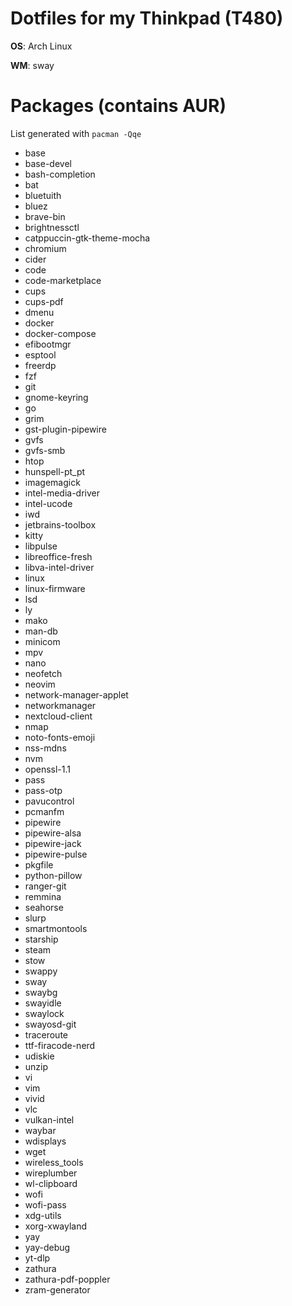 # Dotfiles for my Thinkpad (T480)

**OS**: Arch Linux

**WM**: sway

# Packages (contains AUR)

List generated with `pacman -Qqe`

- base
- base-devel
- bash-completion
- bat
- bluetuith
- bluez
- brave-bin
- brightnessctl
- catppuccin-gtk-theme-mocha
- chromium
- cider
- code
- code-marketplace
- cups
- cups-pdf
- dmenu
- docker
- docker-compose
- efibootmgr
- esptool
- freerdp
- fzf
- git
- gnome-keyring
- go
- grim
- gst-plugin-pipewire
- gvfs
- gvfs-smb
- htop
- hunspell-pt_pt
- imagemagick
- intel-media-driver
- intel-ucode
- iwd
- jetbrains-toolbox
- kitty
- libpulse
- libreoffice-fresh
- libva-intel-driver
- linux
- linux-firmware
- lsd
- ly
- mako
- man-db
- minicom
- mpv
- nano
- neofetch
- neovim
- network-manager-applet
- networkmanager
- nextcloud-client
- nmap
- noto-fonts-emoji
- nss-mdns
- nvm
- openssl-1.1
- pass
- pass-otp
- pavucontrol
- pcmanfm
- pipewire
- pipewire-alsa
- pipewire-jack
- pipewire-pulse
- pkgfile
- python-pillow
- ranger-git
- remmina
- seahorse
- slurp
- smartmontools
- starship
- steam
- stow
- swappy
- sway
- swaybg
- swayidle
- swaylock
- swayosd-git
- traceroute
- ttf-firacode-nerd
- udiskie
- unzip
- vi
- vim
- vivid
- vlc
- vulkan-intel
- waybar
- wdisplays
- wget
- wireless_tools
- wireplumber
- wl-clipboard
- wofi
- wofi-pass
- xdg-utils
- xorg-xwayland
- yay
- yay-debug
- yt-dlp
- zathura
- zathura-pdf-poppler
- zram-generator
